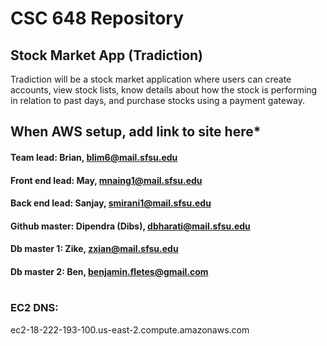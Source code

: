 # CSC 648 Repository
## Stock Market App (Tradiction)
Tradiction will be a stock market application where users can create accounts, view stock lists, know details about how the stock is performing in relation to past days, and purchase stocks using a payment gateway.


## When AWS setup, add link to site here*


#### Team lead: Brian, blim6@mail.sfsu.edu
#### Front end lead: May, mnaing1@mail.sfsu.edu
#### Back end lead: Sanjay, smirani1@mail.sfsu.edu
#### Github master: Dipendra (Dibs), dbharati@mail.sfsu.edu
#### Db master 1: Zike, zxian@mail.sfsu.edu
#### Db master 2: Ben, benjamin.fletes@gmail.com
#

### EC2 DNS: 
ec2-18-222-193-100.us-east-2.compute.amazonaws.com
